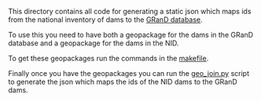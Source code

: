 This directory contains all code for generating a static json which maps ids from the national inventory of dams to the [GRanD database](https://www.globaldamwatch.org/grand).

To use this you need to have both a geopackage for the dams in the GRanD database and a geopackage for the dams in the NID.

To get these geopackages run the commands in the [makefile](./makefile).

Finally once you have the geopackages you can run the [geo_join.py](./geo_join.py) script to generate the json which maps the ids of the NID dams to the GRanD dams.
